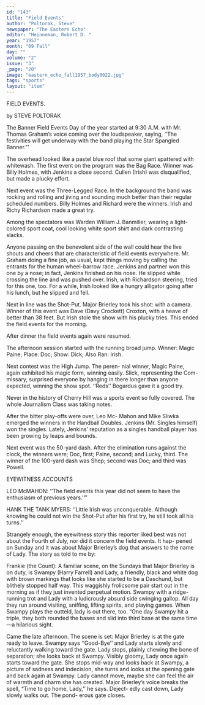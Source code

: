 ```yaml
---
id: "143"
title: "Field Events"
author: "Poltorak, Steve"
newspaper: "The Eastern Echo"
editor: "Heinneman, Robert D. "
year: "1957"
month: "09 Fall"
day: ""
volume: "2"
issue: "3"
_page: "20"
image: "eastern_echo_fall1957_body0022.jpg"
tags: "sports"
layout: "item"
---
```

FIELD EVENTS.

by STEVE POLTORAK

The Banner Field Events Day of the year
started at 9:30 A.M. with Mr. Thomas Graham’s
voice coming over the loudspeaker, saying, ‘‘The
festivities will get underway with the band playing
the Star Spangled Banner.”’

The overhead looked like a pastel blue roof
that some giant spattered with whitewash. The
first event on the program was the Bag Race.
Winner was Billy Holmes, with Jenkins a close
second. Cullen (Irish) was disqualified, but made
a plucky effort.

Next event was the Three-Legged Race. In
the background the band was rocking and rolling
and jiving and sounding much better than their
regular scheduled numbers. Billy Holmes and
Richard were the winners. Irish and Richy
Richardson made a great try.

Among the spectators was Warden William J.
Banmiller, wearing a light-colored sport coat, cool
looking white sport shirt and dark contrasting
slacks.

Anyone passing on the benevolent side of the
wall could hear the live shouts and cheers that are
characteristic of field events everywhere. Mr.
Graham doing a fine job, as usual, kept things
moving by calling the entrants for the human
wheel-barrow race. Jenkins and partner won this
one by a nose; in fact, Jenkins finished on his nose.
He slipped while crossing the line and was pushed
over. Irish, with Richardson steering, tried for
this one, too. For a while, Irish looked like a
hungry alligator going after his lunch, but he
slipped and fell.

Next in line was the Shot-Put. Major Brierley
took his shot: with a camera. Winner of this
event was Dave (Davy Crockett) Croxton, with a
heave of better than 38 feet. But Irish stole the
show with his plucky tries. This ended the field
events for the morning.

After dinner the field events again were
resumed.

The afternoon session started with the running
broad jump. Winner: Magic Paine; Place: Doc;
Show: Dick; Also Ran: Irish.

Next contest was the High Jump. The peren-
nial winner, Magic Paine, again exhibited his magic
form, winning easily. Slick, representing the Com-
missary, surprised everyone by hanging in there
longer than anyone expected, winning the show
spot. ‘‘Reds’’ Bogardus gave it a good try.

Never in the history of Cherry Hill was a sports
event so fully covered. The whole Journalism Class
was taking notes.

After the bitter play-offs were over, Leo Mc-
Mahon and Mike Sliwka emerged the winners in the
Handball Doubles. Jenkins (Mr. Singles himself)
won the singles. Lately, Jenkins’ reputation as a
singles handball player has been growing by leaps
and bounds.

Next event was the 50-yard dash. After the
elimination runs against the clock, the winners
were; Doc, first; Paine, second; and Lucky,
third. The winner of the 100-yard dash was Shep;
second was Doc; and third was Powell.

EYEWITNESS ACCOUNTS

LEO McMAHON: ‘‘The field events this year
did not seem to have the enthusiasm of previous
years.’”’

HANK THE TANK MYERS: ‘‘Little Irish
was unconquerable. Although knowing he could
not win the Shot-Put after his first try, he still
took all his turns.’’

Strangely enough, the eyewitness story this
reporter liked best was not about the Fourth of
July, nor did it concern the field events. It hap-
pened on Sunday and it was about Major Brierley’s
dog that answers to the name of Lady. The story
as told to me by:

Frankie (the Count): A familiar scene, on the
Sundays that Major Brierley is on duty, is Swampy
(Harry Farrell) and Lady, a friendly, black and
white dog with brown markings that looks like she
started to be a Daschund, but blithely stopped half
way. This waggishly frolicsome pair start out in
the morning as if they just invented perpetual
motion. Swampy with a ridge-running trot and
Lady with a ludicrously absurd side swinging gallop.
All day they run around visiting, sniffing, lifting
spirits, and playing games. When Swampy plays
the outteld, lady is out there, too. “One day
Swampy hit a triple, they both rounded the bases
and slid into third base at the same time—a hilarious
sight.

Came the late afternoon. The scene is set:
Major Brierley is at the gate ready to leave.
Swampy says ‘‘Good-Bye’’ and Lady starts slowly
and reluctantly walking toward the gate. Lady
stops, plainly chewing the bone of separation; she
looks back at Swampy. Visibly gloomy, Lady once
again starts toward the gate. She stops mid-way and
looks back at Swampy, a picture of sadness and
indecision, she turns and looks at the opening gate
and back again at Swampy. Lady cannot move,
maybe she can feel the air of warmth and charm
she has created. Major Brierley’s voice breaks the
spell, “Time to go home, Lady,’’ he says. Deject-
edly cast down, Lady slowly walks out. The pond-
erous gate closes.
